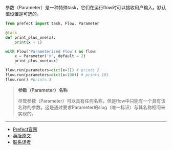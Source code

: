 参数（Parameter）是一种特殊task，它们在运行flow时可以接收用户输入。默认值设置是可选的。

````Python
from prefect import task, Flow, Parameter

@task
def print_plus_one(x):
    print(x + 1)

with Flow('Parameterized Flow') as flow:
    x = Parameter('x', default = 2)
    print_plus_one(x=x)

flow.run(parameters=dict(x=1)) # prints 2
flow.run(parameters=dict(x=100)) # prints 101
flow.run() #prints 3
````

> 
> **参数（Parameter）名称**
> 
> 尽管参数（Parameter）可以具有任何名称，但是flow中只能有一个具有该名称的参数。这是通过要求Parameter的slug（唯一标识）与其名称相同来实现的。
> 

***

- [Prefect官网](https://www.prefect.io/)
- [英版原文](https://docs.prefect.io/core/concepts/parameters.html)
- [联系译者](https://github.com/listen-lavender)
